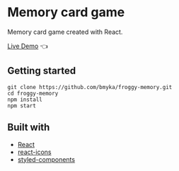 # Memory card game

Memory card game created with React.

[Live Demo](https://michalosman.github.io/froggy-memory/) :point_left:

## Getting started

```
git clone https://github.com/bmyka/froggy-memory.git
cd froggy-memory
npm install
npm start
```

## Built with

- [React](https://reactjs.org/)
- [react-icons](https://www.npmjs.com/package/react-icons)
- [styled-components](https://styled-components.com/)
